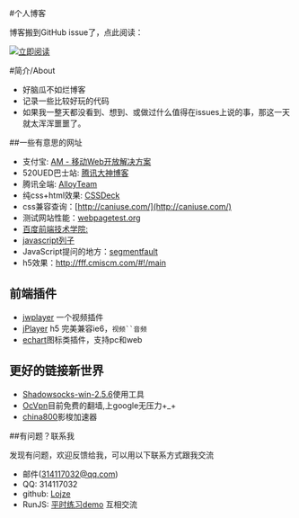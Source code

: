 #个人博客

博客搬到GitHub issue了，点此阅读：

<p><a href="https://github.com/Lojze/bolg/issues"><img src="https://cloud.githubusercontent.com/assets/1231359/13027636/6fdae1a6-d291-11e5-9126-68bd3d2ed778.png" alt="立即阅读" style="max-width:100%;"></a></p>

#简介/About

*  好脑瓜不如烂博客
*  记录一些比较好玩的代码
*  如果我一整天都没看到、想到、或做过什么值得在issues上说的事，那这一天就太浑浑噩噩了。

##一些有意思的网址

*  支付宝: [AM - 移动Web开放解决方案](http://am-team.github.io/amg/dev-exp-doc.html)
*  520UED巴士站: [腾讯大神博客](http://www.520ued.com/)
*  腾讯全端: [AlloyTeam](http://www.alloyteam.com/)
*  纯css+html效果: [CSSDeck](http://cssdeck.com)
*  css兼容查询：[http://caniuse.com/](http://caniuse.com/)
*  测试网站性能：[webpagetest.org](http://www.webpagetest.org/)
*  [百度前端技术学院:](https://github.com/baidu-ife/ife)
*  [javascript列子](http://fgm.cc/learn/)
*  JavaScript提问的地方：[segmentfault](https://segmentfault.com/t/javascript)
*  h5效果：http://fff.cmiscm.com/#!/main

## 前端插件

*  [jwplayer](https://www.jwplayer.com/) 一个视频插件
*  [jPlayer](http://jplayer.org/) h5 完美兼容ie6，`视频``音频`
*  [echart](http://echarts.baidu.com/)图标类插件，支持pc和web


## 更好的链接新世界
* [Shadowsocks-win-2.5.6](http://cdn.ssspeed.net/rjShadowsocks-win-2.5.6.zip)使用工具 
* [OcVpn](https://ocvpn.com)目前免费的翻墙,上google无压力+_+ 
* [china800](http://ss.china800.net)影梭加速器

##有问题？联系我  

发现有问题，欢迎反馈给我，可以用以下联系方式跟我交流

* 邮件(314117032@qq.com)
* QQ: 314117032
* github: [Lojze](https://github.com/Lojze)
* RunJS: [平时练习demo](http://runjs.cn/detail/azvlsrpq) 互相交流
